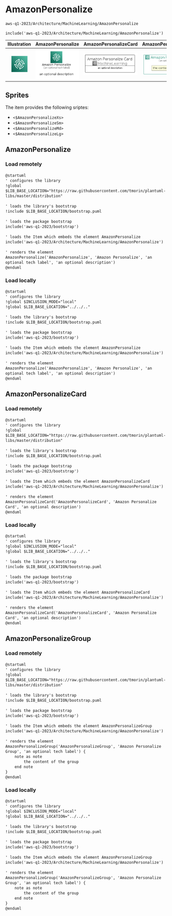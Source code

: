 # AmazonPersonalize


```text
aws-q1-2023/Architecture/MachineLearning/AmazonPersonalize
```

```text
include('aws-q1-2023/Architecture/MachineLearning/AmazonPersonalize')
```



| Illustration | AmazonPersonalize | AmazonPersonalizeCard | AmazonPersonalizeGroup |
| :---: | :---: | :---: | :---: |
| ![illustration for Illustration](../../../aws-q1-2023/Architecture/MachineLearning/AmazonPersonalize.png) | ![illustration for AmazonPersonalize](../../../aws-q1-2023/Architecture/MachineLearning/AmazonPersonalize.Local.png) | ![illustration for AmazonPersonalizeCard](../../../aws-q1-2023/Architecture/MachineLearning/AmazonPersonalizeCard.Local.png) | ![illustration for AmazonPersonalizeGroup](../../../aws-q1-2023/Architecture/MachineLearning/AmazonPersonalizeGroup.Local.png) |



## Sprites
The item provides the following sriptes:

- `<$AmazonPersonalizeXs>`
- `<$AmazonPersonalizeSm>`
- `<$AmazonPersonalizeMd>`
- `<$AmazonPersonalizeLg>`





## AmazonPersonalize

### Load remotely
```plantuml
@startuml
' configures the library
!global $LIB_BASE_LOCATION="https://raw.githubusercontent.com/tmorin/plantuml-libs/master/distribution"

' loads the library's bootstrap
!include $LIB_BASE_LOCATION/bootstrap.puml

' loads the package bootstrap
include('aws-q1-2023/bootstrap')

' loads the Item which embeds the element AmazonPersonalize
include('aws-q1-2023/Architecture/MachineLearning/AmazonPersonalize')

' renders the element
AmazonPersonalize('AmazonPersonalize', 'Amazon Personalize', 'an optional tech label', 'an optional description')
@enduml
```

### Load locally
```plantuml
@startuml
' configures the library
!global $INCLUSION_MODE="local"
!global $LIB_BASE_LOCATION="../../.."

' loads the library's bootstrap
!include $LIB_BASE_LOCATION/bootstrap.puml

' loads the package bootstrap
include('aws-q1-2023/bootstrap')

' loads the Item which embeds the element AmazonPersonalize
include('aws-q1-2023/Architecture/MachineLearning/AmazonPersonalize')

' renders the element
AmazonPersonalize('AmazonPersonalize', 'Amazon Personalize', 'an optional tech label', 'an optional description')
@enduml
```

## AmazonPersonalizeCard

### Load remotely
```plantuml
@startuml
' configures the library
!global $LIB_BASE_LOCATION="https://raw.githubusercontent.com/tmorin/plantuml-libs/master/distribution"

' loads the library's bootstrap
!include $LIB_BASE_LOCATION/bootstrap.puml

' loads the package bootstrap
include('aws-q1-2023/bootstrap')

' loads the Item which embeds the element AmazonPersonalizeCard
include('aws-q1-2023/Architecture/MachineLearning/AmazonPersonalize')

' renders the element
AmazonPersonalizeCard('AmazonPersonalizeCard', 'Amazon Personalize Card', 'an optional description')
@enduml
```

### Load locally
```plantuml
@startuml
' configures the library
!global $INCLUSION_MODE="local"
!global $LIB_BASE_LOCATION="../../.."

' loads the library's bootstrap
!include $LIB_BASE_LOCATION/bootstrap.puml

' loads the package bootstrap
include('aws-q1-2023/bootstrap')

' loads the Item which embeds the element AmazonPersonalizeCard
include('aws-q1-2023/Architecture/MachineLearning/AmazonPersonalize')

' renders the element
AmazonPersonalizeCard('AmazonPersonalizeCard', 'Amazon Personalize Card', 'an optional description')
@enduml
```

## AmazonPersonalizeGroup

### Load remotely
```plantuml
@startuml
' configures the library
!global $LIB_BASE_LOCATION="https://raw.githubusercontent.com/tmorin/plantuml-libs/master/distribution"

' loads the library's bootstrap
!include $LIB_BASE_LOCATION/bootstrap.puml

' loads the package bootstrap
include('aws-q1-2023/bootstrap')

' loads the Item which embeds the element AmazonPersonalizeGroup
include('aws-q1-2023/Architecture/MachineLearning/AmazonPersonalize')

' renders the element
AmazonPersonalizeGroup('AmazonPersonalizeGroup', 'Amazon Personalize Group', 'an optional tech label') {
    note as note
        the content of the group
    end note
}
@enduml
```

### Load locally
```plantuml
@startuml
' configures the library
!global $INCLUSION_MODE="local"
!global $LIB_BASE_LOCATION="../../.."

' loads the library's bootstrap
!include $LIB_BASE_LOCATION/bootstrap.puml

' loads the package bootstrap
include('aws-q1-2023/bootstrap')

' loads the Item which embeds the element AmazonPersonalizeGroup
include('aws-q1-2023/Architecture/MachineLearning/AmazonPersonalize')

' renders the element
AmazonPersonalizeGroup('AmazonPersonalizeGroup', 'Amazon Personalize Group', 'an optional tech label') {
    note as note
        the content of the group
    end note
}
@enduml
```

